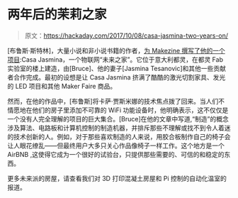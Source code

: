 # 两年后的茉莉之家

> 原文：<https://hackaday.com/2017/10/08/casa-jasmina-two-years-on/>

[布鲁斯·斯特林]，大量小说和非小说书籍的作者，[为 Makezine 撰写了他的一个项目](https://makezine.com/2017/09/29/casa-jasmina-explores-meaning-maker-home-future/):Casa Jasmina，一个物联网“未来之家”。它位于意大利都灵，在都灵 Fab 实验室的楼上建造，由[Bruce]、他的妻子[Jasmina Tesanovic]和其他一些贡献者合作完成。最初的设想是让 Casa Jasmina 挤满了酷酷的激光切割家具、发光的 LED 项目和其他 Maker Faire 商品。

然而，在他的作品中，[布鲁斯]将卡萨·贾斯米娜的技术焦点拨了回来。当人们不情愿地在他们的房子里添加不可靠的 WiFi 功能设备时，他明确表示，这不仅仅是一个没有人完全理解的项目的巨大集合。[Bruce]在他的文章中写道,“制造”的概念涉及算法、电路板和计算机控制的制造机器，并排斥那些不理解或找不到令人着迷的技术创新的人。例如，对于那些喜欢制造的人来说，用胶合板制作自己的椅子会让人眼花缭乱——但最终用户大多只关心作品像椅子一样工作。这个地方是一个 AirBNB ,这使得它成为一个很好的试验台，只提供那些需要的、可信的和稳定的东西。

更多未来派的房屋，请查看我们对 3D 打印混凝土房屋和 Pi 控制的自动化温室的报道。